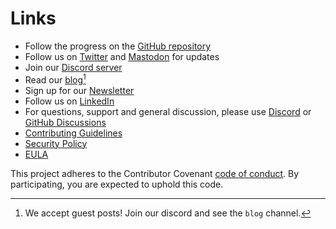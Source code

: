 # Links

- Follow the progress on the [GitHub repository](https://github.com/goreleaser/goreleaser)
- Follow us on [Twitter](/twitter) and
<a rel="me" href="https://fosstodon.org/@goreleaser">Mastodon</a>
for updates
- Join our [Discord server](/discord)
- Read our [blog](https://blog.goreleaser.com)[^blog]
- Sign up for our [Newsletter](https://www.getrevue.co/profile/goreleaser)
- Follow us on [LinkedIn](/linkedin)
- For questions, support and general discussion, please use
[Discord](/discord) or
[GitHub Discussions](https://github.com/goreleaser/goreleaser/discussions)
- [Contributing Guidelines](/contributing)
- [Security Policy](/security)
- [EULA](/eula)

This project adheres to the Contributor Covenant
[code of conduct](https://github.com/goreleaser/.github/blob/main/CODE_OF_CONDUCT.md).
By participating, you are expected to uphold this code.

[^blog]: We accept guest posts! Join our discord and see the `blog` channel.
